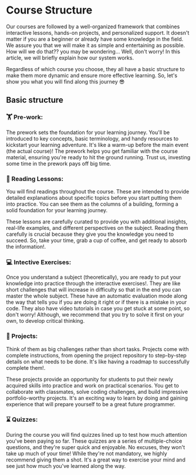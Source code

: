 # Course Structure

Our courses are followed by a well-organized framework that combines interactive lessons, hands-on projects, and personalized support. It doesn't matter if you are a beginner or already have some knowledge in the field. We assure you that we will make it as simple and entertaining as possible.
How will we do that?? you may be wondering... Well, don't worry! In this article, we will briefly explain how our system works.

Regardless of which course you choose, they all have a basic structure to make them more dynamic and ensure more effective learning. So, let's show you what you will find along this journey 😎

## Basic structure 

###  🏋️ Pre-work:

The prework sets the foundation for your learning journey. You'll be introduced to key concepts, basic terminology, and handy resources to kickstart your learning adventure. It's like a warm-up before the main event (the actual course)! The prework helps you get familiar with the course material, ensuring you're ready to hit the ground running. Trust us, investing some time in the prework pays off big time. 

### 📖 Reading Lessons:

You will find readings throughout the course. These are intended to provide detailed explanations about specific topics before you start putting them into practice. You can see them as the columns of a building, forming a solid foundation for your learning journey. 

These lessons are carefully curated to provide you with additional insights, real-life examples, and different perspectives on the subject. Reading them carefully is crucial because they give you the knowledge you need to succeed. So, take your time, grab a cup of coffee, and get ready to absorb the information!.

### 💻 Intective Exercises:

Once you understand a subject (theoretically), you are ready to put your knowledge into practice through the interactive exercises!. They are like short challenges that will increase in difficulty so that in the end you can master the whole subject. These have an automatic evaluation mode along the way that tells you if you are doing it right or if there is a mistake in your code. They also have video tutorials in case you get stuck at some point, so don't worry! Although, we recommend that you try to solve it first on your own, to develop critical thinking.

### 🌱 Projects:

Think of them as big challenges rather than short tasks. Projects come with complete instructions, from opening the project repository to step-by-step details on what needs to be done. It's like having a roadmap to successfully complete them!.

These projects provide an opportunity for students to put their newly acquired skills into practice and work on practical scenarios. You get to collaborate with classmates, solve coding challenges, and build impressive portfolio-worthy projects. It's an exciting way to learn by doing and gaining experience that will prepare yourself to be a great future programmer.

### ⌛ Quizzes: 

During the course you will find quizzes lined up to test how much attention you've been paying so far. These quizzes are a series of multiple-choice questions, and they're super quick and enjoyable. No excuses, they won't take up much of your time! While they're not mandatory, we highly recommend giving them a shot. It's a great way to exercise your mind and see just how much you've learned along the way. 